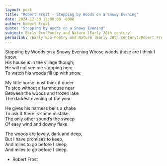 ```yaml
---
layout: post
title: "Robert Frost - Stopping by Woods on a Snowy Evening"
date: 2024-12-30 12:00:00 -0000
author: Robert Frost
quote: "Stopping by Woods on a Snowy Evening"
subject: Early Eco-Poetry and Nature (Early 20th century)
permalink: /Early Eco-Poetry and Nature (Early 20th century)/Robert Frost/Robert Frost - Stopping by Woods on a Snowy Evening
---
```


Stopping by Woods on a Snowy Evening
Whose woods these are I think I know.  
His house is in the village though;  
He will not see me stopping here  
To watch his woods fill up with snow.  

My little horse must think it queer  
To stop without a farmhouse near  
Between the woods and frozen lake  
The darkest evening of the year.  

He gives his harness bells a shake  
To ask if there is some mistake.  
The only other sound’s the sweep  
Of easy wind and downy flake.  

The woods are lovely, dark and deep,  
But I have promises to keep,  
And miles to go before I sleep,  
And miles to go before I sleep.

- Robert Frost
